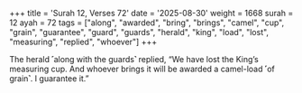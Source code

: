 +++
title = 'Surah 12, Verses 72'
date = '2025-08-30'
weight = 1668
surah = 12
ayah = 72
tags = ["along", "awarded", "bring", "brings", "camel", "cup", "grain", "guarantee", "guard", "guards", "herald", "king", "load", "lost", "measuring", "replied", "whoever"]
+++

The herald ˹along with the guards˺ replied, “We have lost the King’s measuring cup. And whoever brings it will be awarded a camel-load ˹of grain˺. I guarantee it.”